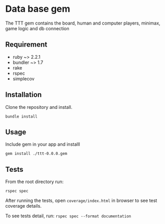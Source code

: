 # Data base gem
The TTT gem contains the board, human and computer players, minimax, game logic and db connection

## Requirement
- ruby ~> 2.2.1
- bundler ~> 1.7
- rake
- rspec
- simplecov

## Installation
Clone the repository and install.

```bundle install```

## Usage
Include gem in your app and installl

```gem install ./ttt-0.0.0.gem```

## Tests
From the root directory run:

```rspec spec```

After running the tests, open ```coverage/index.html``` in browser to see test coverage details.

To see tests detail, run:
 ```rspec spec --format documentation```
